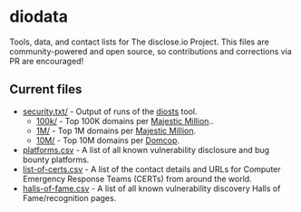 # diodata
Tools, data, and contact lists for The disclose.io Project. This files are community-powered and open source, so contributions and corrections via PR are encouraged!

## Current files
- [security.txt/](https://github.com/disclose/tools-and-data/blob/master/security.txt) - Output of runs of the [diosts](https://github.com/disclose/diosts) tool.
  - [100k/](https://github.com/disclose/tools-and-data/blob/master/security.txt/100k) - Top 100K domains per [Majestic Million](https://blog.majestic.com/development/majestic-million-csv-daily/)..
  - [1M/](https://github.com/disclose/tools-and-data/blob/master/security.txt/1M) - Top 1M domains per [Majestic Million](https://blog.majestic.com/development/majestic-million-csv-daily/).
  - [10M/](https://github.com/disclose/tools-and-data/blob/master/security.txt/10M) - Top 10M domains per [Domcop](https://www.domcop.com/top-10-million-domains).
- [platforms.csv](https://github.com/disclose/tools-and-data/blob/master/platforms.csv) - A list of all known vulnerability disclosure and bug bounty platforms.
- [list-of-certs.csv](https://github.com/disclose/tools-and-data/blob/master/list-of-certs.csv) - A list of the contact details and URLs for Computer Emergency Response Teams (CERTs) from around the world.
- [halls-of-fame.csv](https://github.com/disclose/tools-and-data/blob/master/halls-of-fame.csv) - A list of all known vulnerability discovery Halls of Fame/recognition pages.
